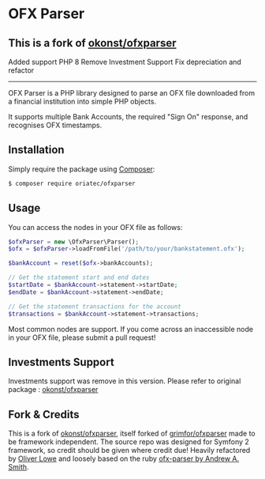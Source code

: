 OFX Parser
=================

## This is a fork of [okonst/ofxparser](https://github.com/okonst/ofxparser)

Added support PHP 8
Remove Investment Support
Fix depreciation and refactor

--------------------

OFX Parser is a PHP library designed to parse an OFX file downloaded from a financial institution into simple PHP objects.

It supports multiple Bank Accounts, the required "Sign On" response, and recognises OFX timestamps.

## Installation

Simply require the package using [Composer](https://getcomposer.org/):

```bash
$ composer require oriatec/ofxparser
```

## Usage

You can access the nodes in your OFX file as follows:

```php
$ofxParser = new \OfxParser\Parser();
$ofx = $ofxParser->loadFromFile('/path/to/your/bankstatement.ofx');

$bankAccount = reset($ofx->bankAccounts);

// Get the statement start and end dates
$startDate = $bankAccount->statement->startDate;
$endDate = $bankAccount->statement->endDate;

// Get the statement transactions for the account
$transactions = $bankAccount->statement->transactions;
```

Most common nodes are support. If you come across an inaccessible node in your OFX file, please submit a pull request!

## Investments Support

Investments support was remove in this version. Please refer to original package : [okonst/ofxparser](https://github.com/okonst/ofxparser)

## Fork & Credits

This is a fork of [okonst/ofxparser](https://github.com/okonst/ofxparser), itself forked of [grimfor/ofxparser](https://github.com/Grimfor/ofxparser) made to be framework independent. The source repo was designed for Symfony 2 framework, so credit should be given where credit due!
Heavily refactored by [Oliver Lowe](https://github.com/loweoj) and loosely based on the ruby [ofx-parser by Andrew A. Smith](https://github.com/aasmith/ofx-parser).
